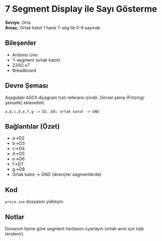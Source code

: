 
# 7 Segment Display ile Sayı Gösterme

**Seviye:** Orta  
**Amaç:** Ortak katot 1 hane 7-seg ile 0-9 saymak.

## Bileşenler
- Arduino Uno
- 7-segment (ortak katot)
- 220Ω x7
- Breadboard

## Devre Şeması
Aşağıdaki ASCII diyagram hızlı referans içindir. Görsel şema (Fritzing/şematik) eklenebilir.
```
a,b,c,d,e,f,g -> D2..D8; ortak katot -> GND
```

## Bağlantılar (Özet)
- a->D2
- b->D3
- c->D4
- d->D5
- e->D6
- f->D7
- g->D8
- Ortak katot -> GND (dirençler segmentlerde)

## Kod
`proje.ino` dosyasını yükleyin.

## Notlar
Donanım tipine göre segment haritasını uyarlayın (ortak anot için lojik terslenir).
